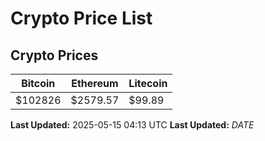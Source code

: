 # Crypto Price List

## Crypto Prices
| Bitcoin | Ethereum | Litecoin |
| ------- | -------- | -------- |
| $102826 | $2579.57 | $99.89 |
**Last Updated:** 2025-05-15 04:13 UTC
**Last Updated:** $DATE$
